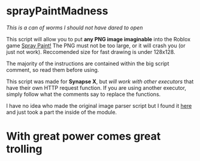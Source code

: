 # sprayPaintMadness
*This is a can of worms I should not have dared to open*

This script will allow you to put **any PNG image imaginable** into the Roblox game [Spray Paint!](https://www.roblox.com/games/5991163185)
The PNG must not be too large, or it will crash you (or just not work). Reccomended size for fast drawing is under 128x128.

The majority of the instructions are contained within the big script comment, so read them before using.

This script was made for **Synapse X**, but *will work with other executors* that have their own HTTP request function.
If you are using another executor, simply follow what the comments say to replace the functions.

I have no idea who made the original image parser script but I found it [here](https://v3rmillion.net/showthread.php?tid=1000776) and just took a part the inside of the module.

# With great power comes great trolling
